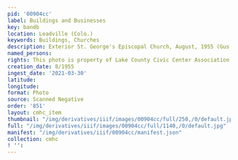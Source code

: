 ```yaml
---
pid: '00904cc'
label: Buildings and Businesses
key: bandb
location: Leadville (Colo.)
keywords: Buildings, Churches
description: Exterior St. George's Episcopal Church, August, 1955 (Gus Robinson collection)
named_persons: 
rights: This photo is property of Lake County Civic Center Association.
creation_date: 8/1955
ingest_date: '2021-03-30'
latitude: 
longitude: 
format: Photo
source: Scanned Negative
order: '851'
layout: cmhc_item
thumbnail: "/img/derivatives/iiif/images/00904cc/full/250,/0/default.jpg"
full: "/img/derivatives/iiif/images/00904cc/full/1140,/0/default.jpg"
manifest: "/img/derivatives/iiif/00904cc/manifest.json"
collection: cmhc
! '': 
---
```

